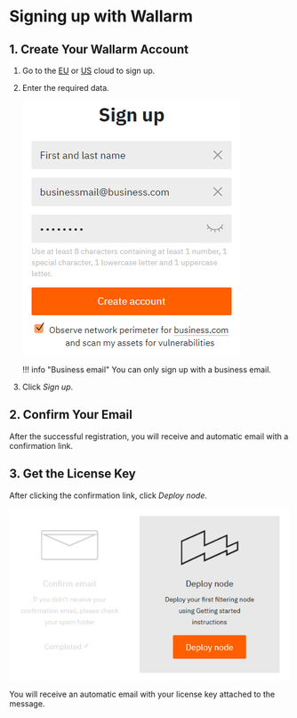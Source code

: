 # Signing up with Wallarm

## 1. Create Your Wallarm Account

1. Go to the [EU](https://my.wallarm.com/signup) or [US](https://us1.my.wallarm.com/signup) cloud to sign up.
2. Enter the required data.

    ![!](../images/signup-en.png)

    !!! info "Business email"
        You can only sign up with a business email.

3. Click *Sign up*.

## 2. Confirm Your Email

After the successful registration, you will receive and automatic email with a confirmation link.

## 3. Get the License Key

After clicking the confirmation link, click *Deploy node*.

![!](../images/signupClickDeploy-en.png)

You will receive an automatic email with your license key attached to the message.